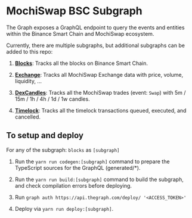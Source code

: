 # MochiSwap BSC Subgraph

The Graph exposes a GraphQL endpoint to query the events and entities within the Binance Smart Chain and MochiSwap ecosystem.

Currently, there are multiple subgraphs, but additional subgraphs can be added to this repo:

1. **[Blocks](https://thegraph.com/explorer/subgraph/mochiswap-bsc/blocks)**: Tracks all the blocks on Binance Smart Chain.

2. **[Exchange](https://thegraph.com/explorer/subgraph/mochiswap-bsc/exchange)**: Tracks all MochiSwap Exchange data with price, volume, liquidity, ...

3. **[DexCandles](https://thegraph.com/explorer/subgraph/mochiswap-bsc/dex-candles)**: Tracks all the MochiSwap trades (event: `Swap`) with 5m / 15m / 1h / 4h / 1d / 1w candles.

5. **[Timelock](https://thegraph.com/explorer/subgraph/mochiswap-bsc/timelock)**: Tracks all the timelock transactions queued, executed, and cancelled.

## To setup and deploy

For any of the subgraph: `blocks` as `[subgraph]`

1. Run the `yarn run codegen:[subgraph]` command to prepare the TypeScript sources for the GraphQL (generated/*).

2. Run the `yarn run build:[subgraph]` command to build the subgraph, and check compilation errors before deploying.

3. Run `graph auth https://api.thegraph.com/deploy/ '<ACCESS_TOKEN>'`

4. Deploy via `yarn run deploy:[subgraph]`.
